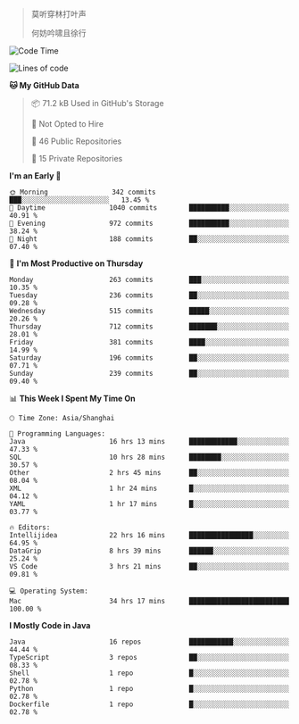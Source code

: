 > 莫听穿林打叶声
> 
> 何妨吟啸且徐行

<!-- ![Github Stats](https://github-readme-stats.vercel.app/api?username=catch6&count_private=true&show_icons=true&theme=gruvbox) -->

<!-- ![Top Langs](https://github-readme-stats.vercel.app/api/top-langs/?username=catch6&layout=compact) -->

<!--START_SECTION:waka-->
![Code Time](http://img.shields.io/badge/Code%20Time-1%2C093%20hrs%2034%20mins-blue)

![Lines of code](https://img.shields.io/badge/From%20Hello%20World%20I%27ve%20Written-9.3%20million%20lines%20of%20code-blue)

**🐱 My GitHub Data** 

> 📦 71.2 kB Used in GitHub's Storage 
 > 
> 🚫 Not Opted to Hire
 > 
> 📜 46 Public Repositories 
 > 
> 🔑 15 Private Repositories 
 > 
**I'm an Early 🐤** 

```text
🌞 Morning                342 commits         ███░░░░░░░░░░░░░░░░░░░░░░   13.45 % 
🌆 Daytime                1040 commits        ██████████░░░░░░░░░░░░░░░   40.91 % 
🌃 Evening                972 commits         ██████████░░░░░░░░░░░░░░░   38.24 % 
🌙 Night                  188 commits         ██░░░░░░░░░░░░░░░░░░░░░░░   07.40 % 
```
📅 **I'm Most Productive on Thursday** 

```text
Monday                   263 commits         ███░░░░░░░░░░░░░░░░░░░░░░   10.35 % 
Tuesday                  236 commits         ██░░░░░░░░░░░░░░░░░░░░░░░   09.28 % 
Wednesday                515 commits         █████░░░░░░░░░░░░░░░░░░░░   20.26 % 
Thursday                 712 commits         ███████░░░░░░░░░░░░░░░░░░   28.01 % 
Friday                   381 commits         ████░░░░░░░░░░░░░░░░░░░░░   14.99 % 
Saturday                 196 commits         ██░░░░░░░░░░░░░░░░░░░░░░░   07.71 % 
Sunday                   239 commits         ██░░░░░░░░░░░░░░░░░░░░░░░   09.40 % 
```


📊 **This Week I Spent My Time On** 

```text
🕑︎ Time Zone: Asia/Shanghai

💬 Programming Languages: 
Java                     16 hrs 13 mins      ████████████░░░░░░░░░░░░░   47.33 % 
SQL                      10 hrs 28 mins      ████████░░░░░░░░░░░░░░░░░   30.57 % 
Other                    2 hrs 45 mins       ██░░░░░░░░░░░░░░░░░░░░░░░   08.04 % 
XML                      1 hr 24 mins        █░░░░░░░░░░░░░░░░░░░░░░░░   04.12 % 
YAML                     1 hr 17 mins        █░░░░░░░░░░░░░░░░░░░░░░░░   03.77 % 

🔥 Editors: 
Intellijidea             22 hrs 16 mins      ████████████████░░░░░░░░░   64.95 % 
DataGrip                 8 hrs 39 mins       ██████░░░░░░░░░░░░░░░░░░░   25.24 % 
VS Code                  3 hrs 21 mins       ██░░░░░░░░░░░░░░░░░░░░░░░   09.81 % 

💻 Operating System: 
Mac                      34 hrs 17 mins      █████████████████████████   100.00 % 
```

**I Mostly Code in Java** 

```text
Java                     16 repos            ███████████░░░░░░░░░░░░░░   44.44 % 
TypeScript               3 repos             ██░░░░░░░░░░░░░░░░░░░░░░░   08.33 % 
Shell                    1 repo              █░░░░░░░░░░░░░░░░░░░░░░░░   02.78 % 
Python                   1 repo              █░░░░░░░░░░░░░░░░░░░░░░░░   02.78 % 
Dockerfile               1 repo              █░░░░░░░░░░░░░░░░░░░░░░░░   02.78 % 
```




<!--END_SECTION:waka-->
